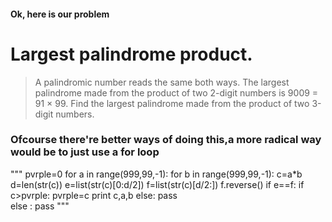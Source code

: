 #### Ok, here is our problem


# Largest palindrome product.
> A palindromic number reads the same both ways. The largest palindrome made from the product of two 2-digit numbers is 9009 = 91 × 99.
> Find the largest palindrome made from the product of two 3-digit numbers.


### Ofcourse there're better ways of doing this,a more radical way would be to just use a for loop
>
""" pvrple=0
for a in range(999,99,-1):
    for b in range(999,99,-1):
                c=a*b
                d=len(str(c))
                e=list(str(c)[0:d/2])
                f=list(str(c)[d/2:])
                f.reverse()
                if e==f:
                    if c>pvrple:
                        pvrple=c
                        print c,a,b
                    else:
                        pass    
                else :
                    pass """
